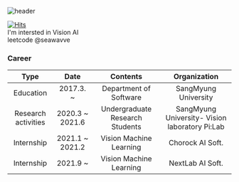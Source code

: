 ![header](https://capsule-render.vercel.app/api?text=SEAWAVVE&color=0:EEFF00,100:a82da8&animation=fadeIn&height=300&fontAlignY=38&fontSize=90)

[![Hits](https://hits.seeyoufarm.com/api/count/incr/badge.svg?url=https%3A%2F%2Fgithub.com%2Fseawavve&count_bg=%2379C83D&title_bg=%23555555&icon=&icon_color=%23E7E7E7&title=hits&edge_flat=false)](https://hits.seeyoufarm.com)  
    I'm intersted in Vision AI   
  leetcode @seawavve
### Career
|         Type        |    Date   |             Contents            |         Organization         |
|:-------------------:|:---------:|:-------------------------------:|:----------------------------:|
|      Education      | 2017.3. ~ |      Department of Software     |     SangMyung  University    |
| Research activities |  2020.3 ~ 2021.6 | Undergraduate Research Students | SangMyung University- Vision laboratory Pi:Lab |
|     Internship      |  2021.1 ~ 2021.2|       Vision Machine Learning         |        Chorock AI Soft.       |
|     Internship      |  2021.9 ~ |       Vision Machine Learning         |        NextLab AI Soft.       |



<!--
**seawavve/seawavve** is a ✨ _special_ ✨ repository because its `README.md` (this file) appears on your GitHub profile.

Here are some ideas to get you started:

- 🔭 I’m currently working on ...
- 🌱 I’m currently learning ...
- 👯 I’m looking to collaborate on ...
- 🤔 I’m looking for help with ...
- 💬 Ask me about ...
- 📫 How to reach me: ...
- 😄 Pronouns: ...
- ⚡ Fun fact: ...
-->
